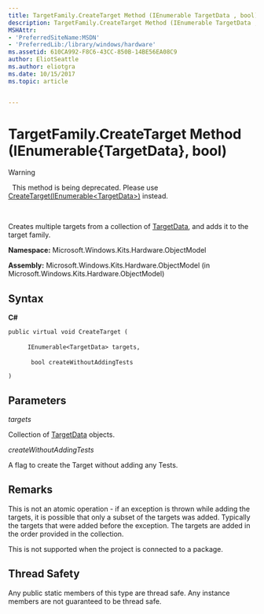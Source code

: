 ```yaml
---
title: TargetFamily.CreateTarget Method (IEnumerable TargetData , bool)
description: TargetFamily.CreateTarget Method (IEnumerable TargetData , bool)
MSHAttr:
- 'PreferredSiteName:MSDN'
- 'PreferredLib:/library/windows/hardware'
ms.assetid: 610CA992-F8C6-43CC-850B-14BE56EA08C9
author: EliotSeattle
ms.author: eliotgra
ms.date: 10/15/2017
ms.topic: article


---
```


# TargetFamily.CreateTarget Method (IEnumerable{TargetData}, bool)

>[!WARNING]
>  This method is being deprecated. Please use [CreateTarget(IEnumerable&lt;TargetData&gt;)](targetfamilycreatetarget-method--ienumerable-.md) instead.

 

Creates multiple targets from a collection of [TargetData](targetdata-class.md), and adds it to the target family.

**Namespace:** Microsoft.Windows.Kits.Hardware.ObjectModel

**Assembly:** Microsoft.Windows.Kits.Hardware.ObjectModel (in Microsoft.Windows.Kits.Hardware.ObjectModel)

## <span id="Syntax"></span><span id="syntax"></span><span id="SYNTAX"></span>Syntax


**C#**

`public virtual void CreateTarget (`

          `IEnumerable<TargetData> targets, `

          ` bool createWithoutAddingTests`

`)`

## <span id="Parameters"></span><span id="parameters"></span><span id="PARAMETERS"></span>Parameters


*targets*

Collection of [TargetData](targetdata-class.md) objects.

*createWithoutAddingTests*

A flag to create the Target without adding any Tests.

## <span id="Remarks"></span><span id="remarks"></span><span id="REMARKS"></span>Remarks


This is not an atomic operation - if an exception is thrown while adding the targets, it is possible that only a subset of the targets was added. Typically the targets that were added before the exception. The targets are added in the order provided in the collection.

This is not supported when the project is connected to a package.

## <span id="Thread_Safety"></span><span id="thread_safety"></span><span id="THREAD_SAFETY"></span>Thread Safety


Any public static members of this type are thread safe. Any instance members are not guaranteed to be thread safe.

 

 






